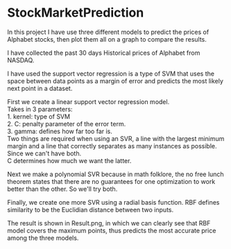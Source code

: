 # StockMarketPrediction
In this project I have use three different models to predict the prices of Alphabet stocks, then plot them all on a graph to compare the results.

I have collected the past 30 days Historical prices of Alphabet from NASDAQ.

I have used the support vector regression is a type of SVM that uses the space between data points as a margin of error and predicts the most likely next point in a dataset.

First we create a linear support vector regression model.<br> 
Takes in 3 parameters:<br> 
 	1. kernel: type of SVM<br> 
 	2. C: penalty parameter of the error term. <br> 
	3. gamma: defines how far too far is. <br> 
Two things are required when using an SVR, a line with the largest minimum margin and a line that correctly separates as many instances as possible. Since we can't have both. <br> 
C determines how much we want the latter.<br>

Next we make a polynomial SVR because in math folklore, the no free lunch theorem states that there are no guarantees for one optimization to work better than the other. So we'll try both.<br>

Finally, we create one more SVR using a radial basis function. RBF defines similarity to be the Euclidian distance between two inputs.<br>

The result is shown in Result.png, in which we can clearly see that RBF model covers the maximum points, thus predicts the most accurate price among the three models.
